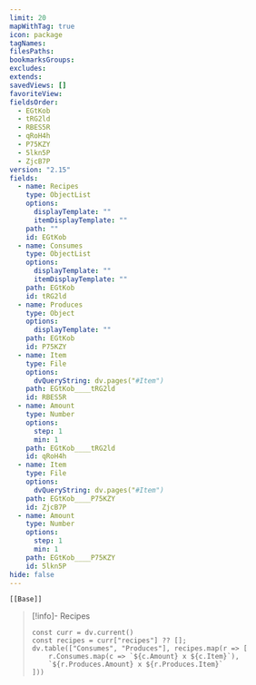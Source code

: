 ```yaml
---
limit: 20
mapWithTag: true
icon: package
tagNames: 
filesPaths: 
bookmarksGroups: 
excludes: 
extends: 
savedViews: []
favoriteView: 
fieldsOrder:
  - EGtKob
  - tRG2ld
  - RBES5R
  - qRoH4h
  - P75KZY
  - 5lkn5P
  - ZjcB7P
version: "2.15"
fields:
  - name: Recipes
    type: ObjectList
    options:
      displayTemplate: ""
      itemDisplayTemplate: ""
    path: ""
    id: EGtKob
  - name: Consumes
    type: ObjectList
    options:
      displayTemplate: ""
      itemDisplayTemplate: ""
    path: EGtKob
    id: tRG2ld
  - name: Produces
    type: Object
    options:
      displayTemplate: ""
    path: EGtKob
    id: P75KZY
  - name: Item
    type: File
    options:
      dvQueryString: dv.pages("#Item")
    path: EGtKob____tRG2ld
    id: RBES5R
  - name: Amount
    type: Number
    options:
      step: 1
      min: 1
    path: EGtKob____tRG2ld
    id: qRoH4h
  - name: Item
    type: File
    options:
      dvQueryString: dv.pages("#Item")
    path: EGtKob____P75KZY
    id: ZjcB7P
  - name: Amount
    type: Number
    options:
      step: 1
      min: 1
    path: EGtKob____P75KZY
    id: 5lkn5P
hide: false
---
```

```meta-bind-embed
[[Base]]
```
> [!info]- Recipes
> ```dataviewjs
> const curr = dv.current()
> const recipes = curr["recipes"] ?? [];
> dv.table(["Consumes", "Produces"], recipes.map(r => [
>     r.Consumes.map(c => `${c.Amount} x ${c.Item}`),
>     `${r.Produces.Amount} x ${r.Produces.Item}`
> ]))
> ```